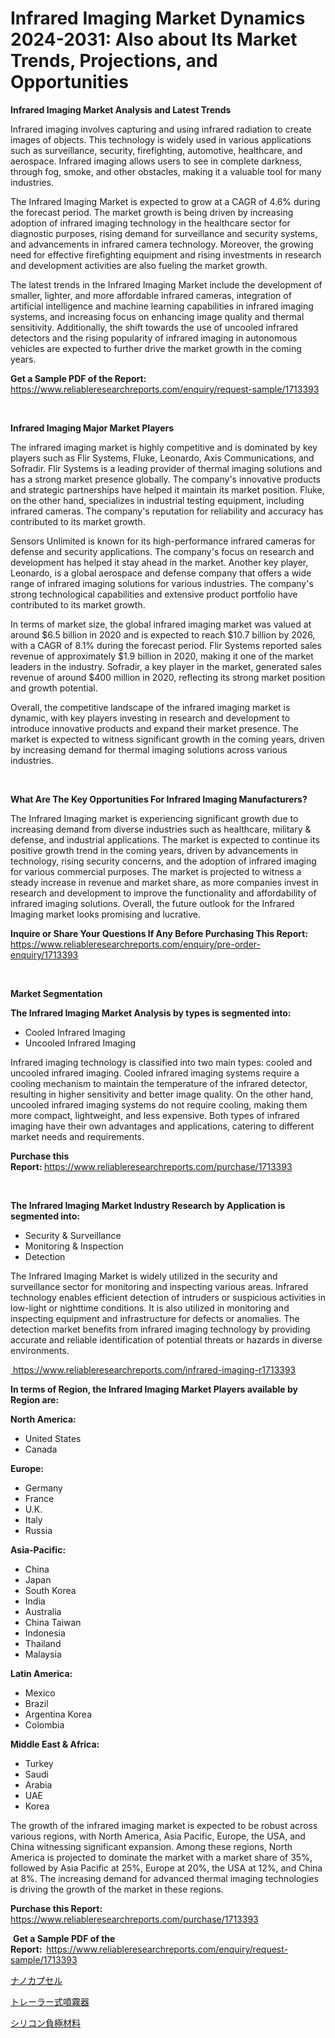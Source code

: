 <p><h1>Infrared Imaging Market Dynamics 2024-2031: Also about Its Market Trends, Projections, and Opportunities</h1></p><p><strong>Infrared Imaging Market Analysis and Latest Trends</strong></p>
<p><p>Infrared imaging involves capturing and using infrared radiation to create images of objects. This technology is widely used in various applications such as surveillance, security, firefighting, automotive, healthcare, and aerospace. Infrared imaging allows users to see in complete darkness, through fog, smoke, and other obstacles, making it a valuable tool for many industries.</p><p>The Infrared Imaging Market is expected to grow at a CAGR of 4.6% during the forecast period. The market growth is being driven by increasing adoption of infrared imaging technology in the healthcare sector for diagnostic purposes, rising demand for surveillance and security systems, and advancements in infrared camera technology. Moreover, the growing need for effective firefighting equipment and rising investments in research and development activities are also fueling the market growth.</p><p>The latest trends in the Infrared Imaging Market include the development of smaller, lighter, and more affordable infrared cameras, integration of artificial intelligence and machine learning capabilities in infrared imaging systems, and increasing focus on enhancing image quality and thermal sensitivity. Additionally, the shift towards the use of uncooled infrared detectors and the rising popularity of infrared imaging in autonomous vehicles are expected to further drive the market growth in the coming years.</p></p>
<p><strong>Get a Sample PDF of the Report:&nbsp;</strong> <a href="https://www.reliableresearchreports.com/enquiry/request-sample/1713393">https://www.reliableresearchreports.com/enquiry/request-sample/1713393</a></p>
<p>&nbsp;</p>
<p><strong>Infrared Imaging Major Market Players</strong></p>
<p><p>The infrared imaging market is highly competitive and is dominated by key players such as Flir Systems, Fluke, Leonardo, Axis Communications, and Sofradir. Flir Systems is a leading provider of thermal imaging solutions and has a strong market presence globally. The company's innovative products and strategic partnerships have helped it maintain its market position. Fluke, on the other hand, specializes in industrial testing equipment, including infrared cameras. The company's reputation for reliability and accuracy has contributed to its market growth.</p><p>Sensors Unlimited is known for its high-performance infrared cameras for defense and security applications. The company's focus on research and development has helped it stay ahead in the market. Another key player, Leonardo, is a global aerospace and defense company that offers a wide range of infrared imaging solutions for various industries. The company's strong technological capabilities and extensive product portfolio have contributed to its market growth.</p><p>In terms of market size, the global infrared imaging market was valued at around $6.5 billion in 2020 and is expected to reach $10.7 billion by 2026, with a CAGR of 8.1% during the forecast period. Flir Systems reported sales revenue of approximately $1.9 billion in 2020, making it one of the market leaders in the industry. Sofradir, a key player in the market, generated sales revenue of around $400 million in 2020, reflecting its strong market position and growth potential.</p><p>Overall, the competitive landscape of the infrared imaging market is dynamic, with key players investing in research and development to introduce innovative products and expand their market presence. The market is expected to witness significant growth in the coming years, driven by increasing demand for thermal imaging solutions across various industries.</p></p>
<p>&nbsp;</p>
<p><strong>What Are The Key Opportunities For Infrared Imaging Manufacturers?</strong></p>
<p><p>The Infrared Imaging market is experiencing significant growth due to increasing demand from diverse industries such as healthcare, military & defense, and industrial applications. The market is expected to continue its positive growth trend in the coming years, driven by advancements in technology, rising security concerns, and the adoption of infrared imaging for various commercial purposes. The market is projected to witness a steady increase in revenue and market share, as more companies invest in research and development to improve the functionality and affordability of infrared imaging solutions. Overall, the future outlook for the Infrared Imaging market looks promising and lucrative.</p></p>
<p><strong>Inquire or Share Your Questions If Any Before Purchasing This Report:</strong> <a href="https://www.reliableresearchreports.com/enquiry/pre-order-enquiry/1713393">https://www.reliableresearchreports.com/enquiry/pre-order-enquiry/1713393</a></p>
<p>&nbsp;</p>
<p><strong>Market Segmentation</strong></p>
<p><strong>The Infrared Imaging Market Analysis by types is segmented into:</strong></p>
<p><ul><li>Cooled Infrared Imaging</li><li>Uncooled Infrared Imaging</li></ul></p>
<p><p>Infrared imaging technology is classified into two main types: cooled and uncooled infrared imaging. Cooled infrared imaging systems require a cooling mechanism to maintain the temperature of the infrared detector, resulting in higher sensitivity and better image quality. On the other hand, uncooled infrared imaging systems do not require cooling, making them more compact, lightweight, and less expensive. Both types of infrared imaging have their own advantages and applications, catering to different market needs and requirements.</p></p>
<p><strong>Purchase this Report:&nbsp;</strong><a href="https://www.reliableresearchreports.com/purchase/1713393">https://www.reliableresearchreports.com/purchase/1713393</a></p>
<p>&nbsp;</p>
<p><strong>The Infrared Imaging Market Industry Research by Application is segmented into:</strong></p>
<p><ul><li>Security & Surveillance</li><li>Monitoring & Inspection</li><li>Detection</li></ul></p>
<p><p>The Infrared Imaging Market is widely utilized in the security and surveillance sector for monitoring and inspecting various areas. Infrared technology enables efficient detection of intruders or suspicious activities in low-light or nighttime conditions. It is also utilized in monitoring and inspecting equipment and infrastructure for defects or anomalies. The detection market benefits from infrared imaging technology by providing accurate and reliable identification of potential threats or hazards in diverse environments.</p></p>
<p><a href="https://www.reliableresearchreports.com/infrared-imaging-r1713393">&nbsp;https://www.reliableresearchreports.com/infrared-imaging-r1713393</a></p>
<p><strong>In terms of Region, the Infrared Imaging Market Players available by Region are:</strong></p>
<p>
    <p> <strong> North America: </strong>
        <ul>
            <li>United States</li>
            <li>Canada</li>
        </ul>
        </p> 
    <p> <strong> Europe: </strong>
        <ul>
            <li>Germany</li>
            <li>France</li>
            <li>U.K.</li>
            <li>Italy</li>
            <li>Russia</li>
        </ul>
        </p> 
    <p> <strong> Asia-Pacific: </strong>
        <ul>
            <li>China</li>
            <li>Japan</li>
            <li>South Korea</li>
            <li>India</li>
            <li>Australia</li>
            <li>China Taiwan</li>
            <li>Indonesia</li>
            <li>Thailand</li>
            <li>Malaysia</li>
        </ul>
        </p> 
    <p> <strong> Latin America: </strong>
        <ul>
            <li>Mexico</li>
            <li>Brazil</li>
            <li>Argentina Korea</li>
            <li>Colombia</li>
        </ul>
        </p> 
    <p> <strong> Middle East & Africa: </strong>
        <ul>
            <li>Turkey</li>
            <li>Saudi</li>
            <li>Arabia</li>
            <li>UAE</li>
            <li>Korea</li>
        </ul>
    </p>
    </p>
<p><p>The growth of the infrared imaging market is expected to be robust across various regions, with North America, Asia Pacific, Europe, the USA, and China witnessing significant expansion. Among these regions, North America is projected to dominate the market with a market share of 35%, followed by Asia Pacific at 25%, Europe at 20%, the USA at 12%, and China at 8%. The increasing demand for advanced thermal imaging technologies is driving the growth of the market in these regions.</p></p>
<p><strong>Purchase this Report: </strong><a href="https://www.reliableresearchreports.com/purchase/1713393">https://www.reliableresearchreports.com/purchase/1713393</a></p>
<p>&nbsp;<strong>Get a Sample PDF of the Report:&nbsp;&nbsp;</strong><a href="https://www.reliableresearchreports.com/enquiry/request-sample/1713393">https://www.reliableresearchreports.com/enquiry/request-sample/1713393</a></p>
<p><strong></strong></p>
<p><p><a href="https://github.com/CloydAbbott2023/Market-Research-Report-List-1/blob/main/329139417816.md">ナノカプセル</a></p><p><a href="https://github.com/Fatimaklein1/Market-Research-Report-List-1/blob/main/878139017821.md">トレーラー式噴霧器</a></p><p><a href="https://github.com/oqoeusbvpadwjs08/Market-Research-Report-List-2/blob/main/141919060964.md">シリコン負極材料</a></p></p>
